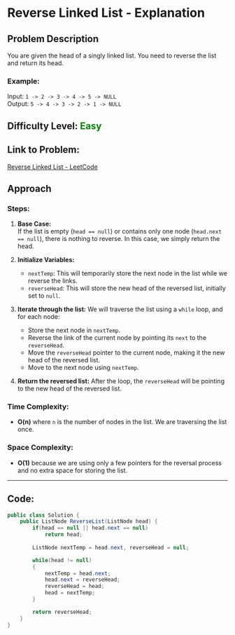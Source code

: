 # Reverse Linked List - Explanation  

## Problem Description
You are given the head of a singly linked list. You need to reverse the list and return its head.

### Example:
Input: `1 -> 2 -> 3 -> 4 -> 5 -> NULL`  
Output: `5 -> 4 -> 3 -> 2 -> 1 -> NULL`

## Difficulty Level: <span style="color: green;">Easy</span>

## Link to Problem:  
[Reverse Linked List - LeetCode](https://leetcode.com/problems/reverse-linked-list/description/?envType=study-plan-v2&envId=leetcode-75)

## Approach

### Steps:
1. **Base Case:**  
   If the list is empty (`head == null`) or contains only one node (`head.next == null`), there is nothing to reverse. In this case, we simply return the head.

2. **Initialize Variables:**
   - `nextTemp`: This will temporarily store the next node in the list while we reverse the links.
   - `reverseHead`: This will store the new head of the reversed list, initially set to `null`.

3. **Iterate through the list:**
   We will traverse the list using a `while` loop, and for each node:
   - Store the next node in `nextTemp`.
   - Reverse the link of the current node by pointing its `next` to the `reverseHead`.
   - Move the `reverseHead` pointer to the current node, making it the new head of the reversed list.
   - Move to the next node using `nextTemp`.

4. **Return the reversed list:**
   After the loop, the `reverseHead` will be pointing to the new head of the reversed list.

### Time Complexity:
- **O(n)** where `n` is the number of nodes in the list. We are traversing the list once.

### Space Complexity:
- **O(1)** because we are using only a few pointers for the reversal process and no extra space for storing the list.

---

## Code:

```csharp
public class Solution {
    public ListNode ReverseList(ListNode head) {
        if(head == null || head.next == null)
            return head;
        
        ListNode nextTemp = head.next, reverseHead = null;

        while(head != null)
        {
            nextTemp = head.next;
            head.next = reverseHead;
            reverseHead = head;
            head = nextTemp;
        }

        return reverseHead;
    }
}
